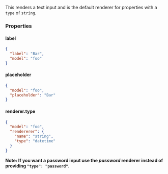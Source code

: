This renders a text input and is the default renderer for properties with a `type` of `string`.

### Properties

#### label

```json
{
  "label": "Bar",
  "model": "foo"
}
```

#### placeholder

```json
{
  "model": "foo",
  "placeholder": "Bar"
}
```

#### renderer.type

```json
{
  "model": "foo",
  "rendererer": {
    "name": "string",
    "type": "datetime"
  }
}
```

**Note: If you want a password input use the *password* renderer instead of providing `"type": "password"`.**
